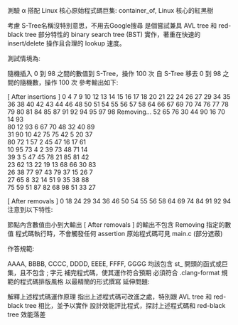 測驗 
α
搭配 Linux 核心原始程式碼巨集: container_of, Linux 核心的紅黑樹

考慮 S-Tree名稱沒特別意思，不用去Google搜尋 是個嘗試兼具 AVL tree 和 red-black tree 部分特性的 binary search tree (BST) 實作，著重在快速的 insert/delete 操作且合理的 lookup 速度。

測試情境為:

隨機插入 0 到 98 之間的數值到 S-Tree，操作 100 次
自 S-Tree 移去 0 到 98 之間的隨機數，操作 100 次
參考輸出如下:

[ After insertions ]
0
4
7
9
10
12
13
14
15
16
17
18
20
21
22
24
26
27
29
34
35
36
38
40
42
43
44
46
48
50
51
54
55
56
57
58
64
66
67
69
70
74
76
77
78
79
80
81
84
85
87
91
92
94
95
97
98
Removing...
52  65  76  30  44  90  16  70  14  93  
80  12  93   6  67  70  48  32  40  89  
31  90  10  42  75  75  42   5  20  37  
80  72   1  57   2  45  47  16  17  61  
10  95  73   4   2  39  73  48  71  14  
39   3   5  47  45  78  21  85  81  42  
23  62  13  22  19  13  68  66  30  83  
26  38  77  97  43  79  37  15  26   7  
27  65   8  32  14  51   9  35  38  88  
75  59  51  87  82  68  98  51  33  27  

[ After removals ]
0
18
24
29
34
36
46
50
54
55
56
58
64
69
74
84
91
92
94
注意到以下特性:

節點內含數值由小到大輸出
[ After removals ] 的輸出不包含 Removing 指定的數值
程式碼執行時，不會觸發任何 assertion
原始程式碼可見 main.c (部分遮蔽)

作答規範:

AAAA, BBBB, CCCC, DDDD, EEEE, FFFF, GGGG 均該包含 st_ 開頭的函式或巨集，且不包含 ; 字元
補完程式碼，使其運作符合預期
必須符合 .clang-format 規範的程式碼排版風格
以最精簡的形式撰寫
延伸問題:

解釋上述程式碼運作原理
指出上述程式碼可改進之處，特別跟 AVL tree 和 red-black tree 相比，並予以實作
設計效能評比程式，探討上述程式碼和 red-black tree 效能落差